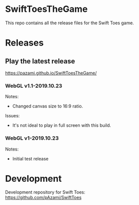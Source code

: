 # SwiftToesTheGame
This repo contains all the release files for the Swift Toes game.

# Releases

## Play the latest release
https://pazami.github.io/SwiftToesTheGame/

### WebGL v1.1-2019.10.23

Notes:
- Changed canvas size to 16:9 ratio.

Issues:
- It's not ideal to play in full screen with this build.

### WebGL v1-2019.10.23

Notes:
- Initial test release

# Development
Development repository for Swift Toes: https://github.com/pAzami/SwiftToes
